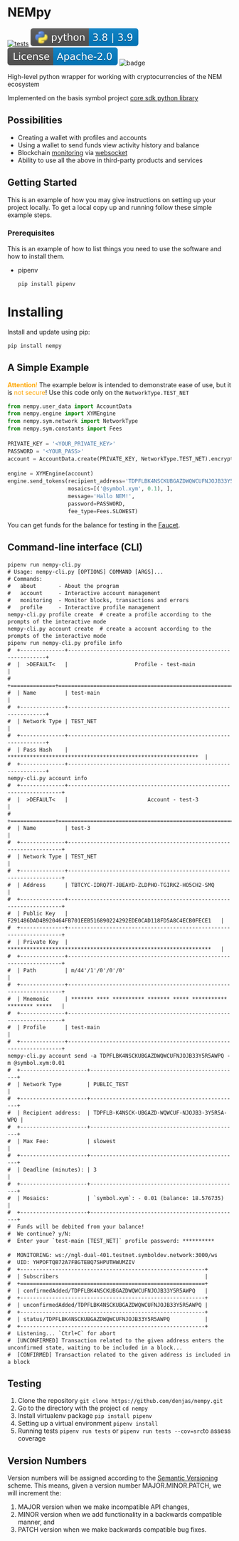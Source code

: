 # NEMpy

[![tests](https://github.com/denjas/nempy/actions/workflows/main.yml/badge.svg)](https://github.com/DENjjA/nempy/actions/workflows/main.yml)
[![python-ver](https://github.com/denjas/nempy/blob/dev/.github/badges/python-version.svg)](https://www.python.org/)
[![license](https://github.com/denjas/nempy/blob/dev/.github/badges/license.svg)](https://github.com/DENjjA/nempy/blob/dev/LICENSE)
![badge](https://img.shields.io/endpoint?url=https://gist.githubusercontent.com/denjas/9c7a615b3b16ced41d8530c7535ca131/raw/coverage.json)



High-level python wrapper for working with cryptocurrencies of the NEM ecosystem

Implemented on the basis symbol project [core sdk python library](https://github.com/symbol/symbol-sdk-core-python)
## Possibilities
* Creating a wallet with profiles and accounts
* Using a wallet to send funds view activity history and balance
* Blockchain [monitoring](https://docs.symbolplatform.com/api.html#websockets) via [websocket](https://ru.wikipedia.org/wiki/WebSocket)
* Ability to use all the above in third-party products and services

## Getting Started

This is an example of how you may give instructions on setting up your project locally.
To get a local copy up and running follow these simple example steps.

### Prerequisites

This is an example of how to list things you need to use the software and how to install them.
* pipenv
  ```shell
  pip install pipenv
  ```

# Installing
Install and update using pip:
  ```shell
  pip install nempy
  ```
## A Simple Example

<font color='orange'>**Attention**!</font>
The example below is intended to demonstrate ease of use, but it is <font color='orange'>not secure</font>! Use this code only on the `NetworkType.TEST_NET`
```python
from nempy.user_data import AccountData
from nempy.engine import XYMEngine
from nempy.sym.network import NetworkType
from nempy.sym.constants import Fees

PRIVATE_KEY = '<YOUR_PRIVATE_KEY>'
PASSWORD = '<YOUR_PASS>'
account = AccountData.create(PRIVATE_KEY, NetworkType.TEST_NET).encrypt(PASSWORD)

engine = XYMEngine(account)
engine.send_tokens(recipient_address='TDPFLBK4NSCKUBGAZDWQWCUFNJOJB33Y5R5AWPQ',
                   mosaics=[('@symbol.xym', 0.1), ],
                   message='Hallo NEM!',
                   password=PASSWORD,
                   fee_type=Fees.SLOWEST)
```
You can get funds for the balance for testing in the [Faucet](http://faucet.testnet.symboldev.network/).
## Command-line interface (CLI)

```shell
pipenv run nempy-cli.py
# Usage: nempy-cli.py [OPTIONS] COMMAND [ARGS]...
# Commands:
#   about       - About the program
#   account     - Interactive account management
#   monitoring  - Monitor blocks, transactions and errors
#   profile     - Interactive profile management
nempy-cli.py profile create  # create a profile according to the prompts of the interactive mode
nempy-cli.py account create  # create a account according to the prompts of the interactive mode
pipenv run nempy-cli.py profile info
#  +--------------+---------------------------------------------------------------+
#  |  >DEFAULT<   |                     Profile - test-main                       |
#  +==============+===============================================================+
#  | Name         | test-main                                                     |
#  +--------------+---------------------------------------------------------------+
#  | Network Type | TEST_NET                                                      |
#  +--------------+---------------------------------------------------------------+
#  | Pass Hash    | ************************************************************  |
#  +--------------+---------------------------------------------------------------+
nempy-cli.py account info
#  +--------------+--------------------------------------------------------------------+
#  |  >DEFAULT<   |                         Account - test-3                           |
#  +==============+====================================================================+
#  | Name         | test-3                                                             |
#  +--------------+--------------------------------------------------------------------+
#  | Network Type | TEST_NET                                                           |
#  +--------------+--------------------------------------------------------------------+
#  | Address      | TBTCYC-IDRQ7T-JBEAYD-ZLDPHO-TGIRKZ-HO5CH2-SMQ                      |
#  +--------------+--------------------------------------------------------------------+
#  | Public Key   | F291486DAD4B920464FB701EEB516890224292EDE0CAD118FD5A8C4ECB0FECE1   |
#  +--------------+--------------------------------------------------------------------+
#  | Private Key  | ****************************************************************   |
#  +--------------+--------------------------------------------------------------------+
#  | Path         | m/44'/1'/0'/0'/0'                                                  |
#  +--------------+--------------------------------------------------------------------+
#  | Mnemonic     | ******* **** ********** ******* ***** *********** ******** *****   |
#  +--------------+--------------------------------------------------------------------+
#  | Profile      | test-main                                                          |
#  +--------------+--------------------------------------------------------------------+
nempy-cli.py account send -a TDPFLBK4NSCKUBGAZDWQWCUFNJOJB33Y5R5AWPQ -m @symbol.xym:0.01
#  +---------------------+-----------------------------------------------+
#  | Network Type        | PUBLIC_TEST                                   |
#  +---------------------+-----------------------------------------------+
#  | Recipient address:  | TDPFLB-K4NSCK-UBGAZD-WQWCUF-NJOJB3-3Y5R5A-WPQ |
#  +---------------------+-----------------------------------------------+
#  | Max Fee:            | slowest                                       |
#  +---------------------+-----------------------------------------------+
#  | Deadline (minutes): | 3                                             |
#  +---------------------+-----------------------------------------------+
#  | Mosaics:            | `symbol.xym`: - 0.01 (balance: 18.576735)     |
#  +---------------------+-----------------------------------------------+
#  Funds will be debited from your balance!
#  We continue? y/N:
#  Enter your `test-main [TEST_NET]` profile password: **********

#  MONITORING: ws://ngl-dual-401.testnet.symboldev.network:3000/ws
#  UID: YHPOFTQB72A7FBGTEBQ7SHPUTHWUMZIV
#  +----------------------------------------------------------+
#  | Subscribers                                              |
#  +==========================================================+
#  | confirmedAdded/TDPFLBK4NSCKUBGAZDWQWCUFNJOJB33Y5R5AWPQ   |
#  +----------------------------------------------------------+
#  | unconfirmedAdded/TDPFLBK4NSCKUBGAZDWQWCUFNJOJB33Y5R5AWPQ |
#  +----------------------------------------------------------+
#  | status/TDPFLBK4NSCKUBGAZDWQWCUFNJOJB33Y5R5AWPQ           |
#  +----------------------------------------------------------+
#  Listening... `Ctrl+C` for abort
#  [UNCONFIRMED] Transaction related to the given address enters the unconfirmed state, waiting to be included in a block...
#  [CONFIRMED] Transaction related to the given address is included in a block
```

## Testing
1. Clone the repository `git clone https://github.com/denjas/nempy.git`
2. Go to the directory with the project `cd nempy`
3. Install virtualenv package `pip install pipenv`
4. Setting up a virtual environment `pipenv install`
5. Running tests `pipenv run tests` or `pipenv run tests --cov=src`to assess coverage

## Version Numbers
Version numbers will be assigned according to the [Semantic Versioning](https://semver.org/) scheme.
This means, given a version number MAJOR.MINOR.PATCH, we will increment the:

1. MAJOR version when we make incompatible API changes,
2. MINOR version when we add functionality in a backwards compatible manner, and
3. PATCH version when we make backwards compatible bug fixes.